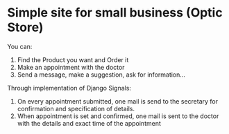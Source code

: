 # Simple site for small business (Optic Store)

You can:
1. Find the Product you want and Order it 
2. Make an appointment with the doctor
3. Send a message, make a suggestion, ask for information...

Through implementation of Django Signals:
1. On every appointment submitted, one mail is send to the secretary for confirmation and specification of details.
2. When appointment is set and confirmed, one mail is sent to the doctor with the details and exact time of the appointment

